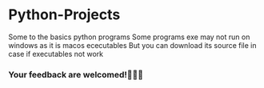 # Python-Projects

Some to the basics python programs
Some programs exe may not run on windows as it is macos ececutables
But you can download its source file in case if executables not work 

### Your feedback are welcomed!🐍😁🐍
